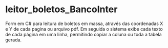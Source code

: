 # leitor_boletos_BancoInter
Form em C# para leitura de boletos em massa, através das coordenadas X e Y de cada pagina ou arquivo pdf.
Em seguida o sistema exibe cada texto de cada página em uma linha, permitindo copiar a coluna ou toda a tabela gerada.
